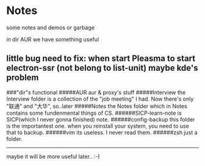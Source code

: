 # Notes
some notes and demos or garbage

in dir AUR we have something useful

little bug need to fix: when start Pleasma to start electron-ssr (not belong to list-unit) maybe kde's problem
---
###"dir"s functional
#####AUR
aur & proxy's stuff
#####Interview
the Interview folder is a collection of the "job meeting" I had.
Now there's only "联通" and "大华", so..later
#####Notes
the Notes folder which in Notes contains some fundenmental things of CS.
######SICP-learn-note
is SICP(which I never gonna finished) note.
######config-backup
this folder is the importantest one.
when you reinstall your system, you need to use that to backup.
######vim
its useless.
I never read them.
######zsh
just a folder.

---
maybe it will be more useful later.. :-)
